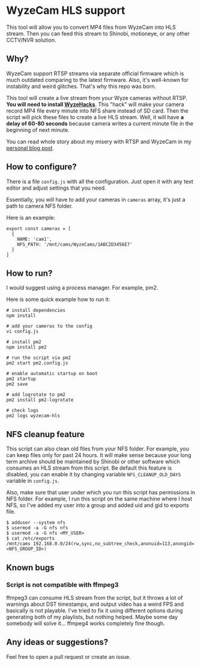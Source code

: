 # WyzeCam HLS support
This tool will allow you to convert MP4 files from WyzeCam into HLS stream. Then you can feed this stream to Shinobi, motioneye, or any other CCTV/NVR solution.

## Why?
WyzeCam support RTSP streams via separate official firmware which is much outdated comparing to the latest firmware. Also, it's well-known for instability and weird glitches. That's why this repo was born.

This tool will create a live stream from your Wyze cameras without RTSP. **You will need to install [WyzeHacks](https://github.com/HclX/WyzeHacks)**. This "hack" will make your camera record MP4 file every minute into NFS share instead of SD card. Then the script will pick these files to create a live HLS stream. Well, it will have **a delay of 60-80 seconds** because camera writes a current minute file in the beginning of next minute.

You can read whole story about my misery with RTSP and WyzeCam in my [personal blog post](https://n1ckyrush.com/en/blog/3-how-to-make-wyzecam-stream-stable-hls-instead-of-rtsp).

## How to configure?
There is a file `config.js` with all the configuration. Just open it with any text editor and adjust settings that you need. 

Essentially, you will have to add your cameras in `cameras` array, it's just a path to camera NFS folder.

Here is an example:
```
export const cameras = [
  {
    NAME: 'cam1',
    NFS_PATH: '/mnt/cams/WyzeCams/1ABC2D3456E7'
  }
]
```

## How to run?
I would suggest using a process manager. For example, pm2.

Here is some quick example how to run it:
```
# install dependencies
npm install

# add your cameras to the config
vi config.js

# install pm2
npm install pm2

# run the script via pm2
pm2 start pm2.config.js

# enable automatic startup on boot
pm2 startup
pm2 save

# add logrotate to pm2
pm2 install pm2-logrotate

# check logs 
pm2 logs wyzecam-hls
```

## NFS cleanup feature
This script can also clean old files from your NFS folder.
For example, you can keep files only for past 24 hours. It will make sense because your long term archive should be maintained by Shinobi or other software which consumes an HLS stream from this script.
Be default this feature is disabled, you can enable it by changing variable `NFS_CLEANUP_OLD_DAYS` variable in `config.js`.

Also, make sure that user under which you run this script has permissions in NFS folder.
For example, I run this script on the same machine where I host NFS, so I've added my user into a group and added uid and gid to exports file.
```
$ adduser --system nfs
$ usermod -a -G nfs nfs
$ usermod -a -G nfs <MY_USER>
$ cat /etc/exports
/mnt/cams 192.168.0.0/24(rw,sync,no_subtree_check,anonuid=113,anongid=<NFS_GROUP_ID>)
```

## Known bugs
### Script is not compatible with ffmpeg3
ffmpeg3 can consume HLS stream from the script, but it throws a lot of warnings about DST timestamps, and output video has a weird FPS and basically is not playable. I've tried to fix it using different options during generating both of my playlists, but nothing helped. Maybe some day somebody will solve it... ffmpeg4 works completely fine though.

## Any ideas or suggestions?
Feel free to open a pull request or create an issue.
